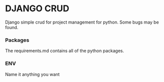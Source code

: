 # DJANGO CRUD
Django simple crud for project management for python. Some bugs may be found.

### Packages
The requirements.md contains all of the python packages.

### ENV
Name it anything you want
